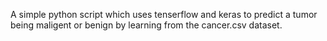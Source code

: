 A simple python script which uses tenserflow and keras to predict a tumor being maligent or benign by learning from the cancer.csv dataset.
